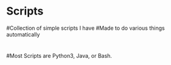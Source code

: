 # Scripts
#Collection of simple scripts I have
#Made to do various things automatically
#
#Most Scripts are Python3, Java, or Bash.
